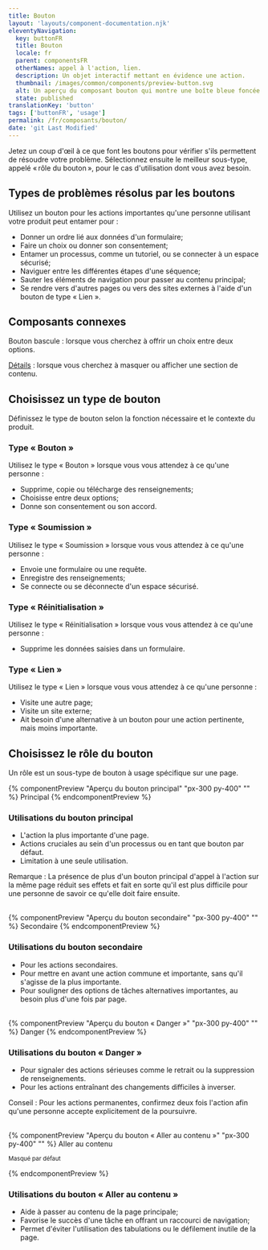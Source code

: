 ```yaml
---
title: Bouton
layout: 'layouts/component-documentation.njk'
eleventyNavigation:
  key: buttonFR
  title: Bouton
  locale: fr
  parent: componentsFR
  otherNames: appel à l'action, lien.
  description: Un objet interactif mettant en évidence une action.
  thumbnail: /images/common/components/preview-button.svg
  alt: Un aperçu du composant bouton qui montre une boîte bleue foncée avec le texte en blanc et une flèche blanche à l'intérieur.
  state: published
translationKey: 'button'
tags: ['buttonFR', 'usage']
permalink: /fr/composants/bouton/
date: 'git Last Modified'
---
```


Jetez un coup d'œil à ce que font les boutons pour vérifier s'ils permettent de résoudre votre problème. Sélectionnez ensuite le meilleur sous-type, appelé « rôle du bouton », pour le cas d'utilisation dont vous avez besoin.

## Types de problèmes résolus par les boutons

Utilisez un bouton pour les actions importantes qu'une personne utilisant votre produit peut entamer pour :

- Donner un ordre lié aux données d'un formulaire;
- Faire un choix ou donner son consentement;
- Entamer un processus, comme un tutoriel, ou se connecter à un espace sécurisé;
- Naviguer entre les différentes étapes d'une séquence;
- Sauter les éléments de navigation pour passer au contenu principal;
- Se rendre vers d'autres pages ou vers des sites externes à l'aide d'un bouton de type « Lien ».

<article class="bg-full-width bg-primary text-light pt-500 pb-400 my-500">
  <h2 class="mt-0 mb-400">Composants connexes</h2>

Bouton bascule : lorsque vous cherchez à offrir un choix entre deux options.

<a href="{{ links.details }}" class="link-light">Détails</a> : lorsque vous cherchez à masquer ou afficher une section de contenu.

</article>

## Choisissez un type de bouton

Définissez le type de bouton selon la fonction nécessaire et le contexte du produit.

### Type « Bouton »

Utilisez le type « Bouton » lorsque vous vous attendez à ce qu'une personne :

- Supprime, copie ou télécharge des renseignements;
- Choisisse entre deux options;
- Donne son consentement ou son accord.

### Type « Soumission »

Utilisez le type « Soumission » lorsque vous vous attendez à ce qu'une personne :

- Envoie une formulaire ou une requête.
- Enregistre des renseignements;
- Se connecte ou se déconnecte d'un espace sécurisé.

### Type « Réinitialisation »

Utilisez le type « Réinitialisation » lorsque vous vous attendez à ce qu'une personne :

- Supprime les données saisies dans un formulaire.

### Type « Lien »

Utilisez le type « Lien » lorsque vous vous attendez à ce qu'une personne :

- Visite une autre page;
- Visite un site externe;
- Ait besoin d'une alternative à un bouton pour une action pertinente, mais moins importante.

## Choisissez le rôle du bouton

Un rôle est un sous-type de bouton à usage spécifique sur une page.

<div class="remove-empty-p">
<gcds-grid columns="1fr" columns-tablet="1fr 2fr" gap="500" align-items="start">
  {% componentPreview "Aperçu du bouton principal" "px-300 py-400" "" %}
  <gcds-button button-role="primary">Principal</gcds-button>
  {% endcomponentPreview %}
  <div>
    <h3 class="mb-400">Utilisations du bouton principal</h3>
    <ul class="list-disc mb-400">
      <li>L'action la plus importante d'une page.</li>
      <li>Actions cruciales au sein d'un processus ou en tant que bouton par défaut.</li>
      <li>Limitation à une seule utilisation.</li>
    </ul>
    <p>Remarque : La présence de plus d'un bouton principal d'appel à l'action sur la même page réduit ses effets et fait en sorte qu'il est plus difficile pour une personne de savoir ce qu'elle doit faire ensuite.</p>
  </div>
</gcds-grid>
<br/>
<gcds-grid columns="1fr" columns-tablet="1fr 2fr" gap="500" align-items="start">
  {% componentPreview "Aperçu du bouton secondaire" "px-300 py-400" "" %}
  <gcds-button button-role="secondary">Secondaire</gcds-button>
  {% endcomponentPreview %}
  <div>
    <h3 class="mb-400">Utilisations du bouton secondaire</h3>
    <ul class="list-disc mb-400">
      <li>Pour les actions secondaires.</li>
      <li>Pour mettre en avant une action commune et importante, sans qu'il s'agisse de la plus importante.</li>
      <li>Pour souligner des options de tâches alternatives importantes, au besoin plus d'une fois par page.</li>
    </ul>
  </div>
</gcds-grid>
<br/>
<gcds-grid columns="1fr" columns-tablet="1fr 2fr" gap="500" align-items="start">
  {% componentPreview "Aperçu du bouton « Danger »" "px-300 py-400" "" %}
  <gcds-button button-role="danger">Danger</gcds-button>
  {% endcomponentPreview %}
  <div>
    <h3 class="mb-400">Utilisations du bouton « Danger »</h3>
    <ul class="list-disc mb-400">
      <li>Pour signaler des actions sérieuses comme le retrait ou la suppression de renseignements.</li>
      <li>Pour les actions entraînant des changements difficiles à inverser.</li>
    </ul>
    <p>Conseil : Pour les actions permanentes, confirmez deux fois l'action afin qu'une personne accepte explicitement de la poursuivre.</p>
  </div>
</gcds-grid>
<br/>
<gcds-grid columns="1fr" columns-tablet="1fr 2fr" gap="500" align-items="start">
  {% componentPreview "Aperçu du bouton « Aller au contenu »" "px-300 py-400" "" %}
  <gcds-button button-role="skip-to-content">Aller au contenu</gcds-button>
  <p><small>Masqué par défaut</small></p>
  {% endcomponentPreview %}
  <div>
    <h3 class="mb-400">Utilisations du bouton « Aller au contenu »</h3>
    <ul class="list-disc mb-400">
      <li>Aide à passer au contenu de la page principale; </li>
      <li>Favorise le succès d'une tâche en offrant un raccourci de navigation;</li>
      <li>Permet d'éviter l'utilisation des tabulations ou le défilement inutile de la page.</li>
    </ul>
  </div>
</gcds-grid>
</div>
